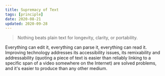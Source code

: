 ```yaml
---
title: Supremacy of Text
tags: [principle]
date: 2020-08-21
updated: 2020-09-28
---
```


> Nothing beats plain text for longevity, clarity, or portability.

Everything can edit it, everything can parse it, everything can read it. Improving technology
addresses its accessibility issues, its remixability and addressability (quoting a piece of text is easier than reliably linking to a specific span of a video somewhere on the Internet) are solved problems, and it's easier to produce than any other medium.